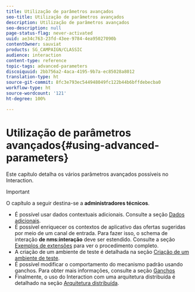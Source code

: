 ```yaml
---
title: Utilização de parâmetros avançados
seo-title: Utilização de parâmetros avançados
description: Utilização de parâmetros avançados
seo-description: null
page-status-flag: never-activated
uuid: ae34c763-23fd-43ee-9784-4ea95027090b
contentOwner: sauviat
products: SG_CAMPAIGN/CLASSIC
audience: interaction
content-type: reference
topic-tags: advanced-parameters
discoiquuid: 2bb756a2-4aca-4195-9b7a-ec85028a8012
translation-type: ht
source-git-commit: 8fc3e793ec544948049fc122b44b6bffdebecba0
workflow-type: ht
source-wordcount: '121'
ht-degree: 100%

---
```



# Utilização de parâmetros avançados{#using-advanced-parameters}

Este capítulo detalha os vários parâmetros avançados possíveis no Interaction.

>[!IMPORTANT]
>
>O capítulo a seguir destina-se a **administradores técnicos**.

* É possível usar dados contextuais adicionais. Consulte a seção [Dados adicionais](../../interaction/using/additional-data.md).
* É possível enriquecer os contextos de aplicativo das ofertas sugeridas por meio de um canal de entrada. Para fazer isso, o schema de interação **de nms:interação** deve ser estendido. Consulte a seção [Exemplos de extensões](../../interaction/using/extension-example.md) para ver o procedimento completo.
* A criação de um ambiente de teste é detalhada na seção [Criação de um ambiente de teste](../../interaction/using/creating-a-test-environment.md).
* É possível modificar o comportamento do mecanismo padrão usando ganchos. Para obter mais informações, consulte a seção [Ganchos](../../interaction/using/hooks.md)
* Finalmente, o uso do Interaction com uma arquitetura distribuída é detalhado na seção [Arquitetura distribuída](../../interaction/using/distributed-architectures.md).
